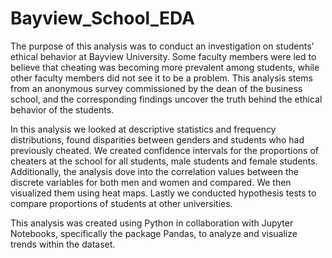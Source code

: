 # Bayview_School_EDA

The purpose of this analysis was to conduct an investigation on students' ethical behavior at Bayview University. Some faculty members were led to believe that cheating was becoming more prevalent among students, while other faculty members did not see it to be a problem. This analysis stems from an anonymous survey commissioned by the dean of the business school, and the corresponding findings uncover the truth behind the ethical behavior of the students.

In this analysis we looked at descriptive statistics and frequency distributions, found disparities between genders and students who had previously cheated. We created confidence intervals for the proportions of cheaters at the school for all students, male students and female students. Additionally, the analysis dove into the correlation values between the discrete variables for both men and women and compared. We then visualized them using heat maps. Lastly we conducted hypothesis tests to compare proportions of students at other universities.

This analysis was created using Python in collaboration with Jupyter Notebooks, specifically the package Pandas, to analyze and visualize trends within the dataset.

